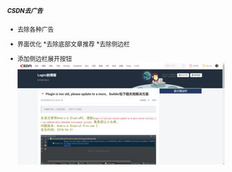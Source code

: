 ##### CSDN去广告
* 去除各种广告
* 界面优化
	*去除底部文章推荐
	*去除侧边栏

* 添加侧边栏展开按钮
![](https://github.com/logicr/JavaScript/blob/master/CSDN-move-AD/CSDN.png)

